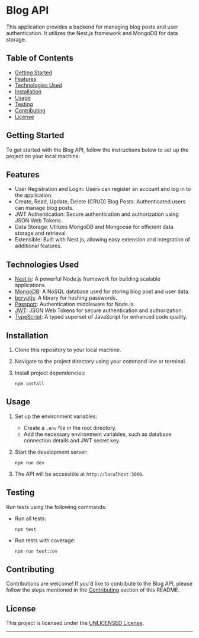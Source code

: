 # Blog API

This application provides a backend for managing blog posts and user authentication. It utilizes the Nest.js framework and MongoDB for data storage.

## Table of Contents

- [Getting Started](#getting-started)
- [Features](#features)
- [Technologies Used](#technologies-used)
- [Installation](#installation)
- [Usage](#usage)
- [Testing](#testing)
- [Contributing](#contributing)
- [License](#license)

## Getting Started

To get started with the Blog API, follow the instructions below to set up the project on your local machine.

## Features

- User Registration and Login: Users can register an account and log in to the application.
- Create, Read, Update, Delete (CRUD) Blog Posts: Authenticated users can manage blog posts.
- JWT Authentication: Secure authentication and authorization using JSON Web Tokens.
- Data Storage: Utilizes MongoDB and Mongoose for efficient data storage and retrieval.
- Extensible: Built with Nest.js, allowing easy extension and integration of additional features.

## Technologies Used

- [Nest.js](https://nestjs.com/): A powerful Node.js framework for building scalable applications.
- [MongoDB](https://www.mongodb.com/): A NoSQL database used for storing blog post and user data.
- [bcryptjs](https://www.npmjs.com/package/bcryptjs): A library for hashing passwords.
- [Passport](http://www.passportjs.org/): Authentication middleware for Node.js.
- [JWT](https://jwt.io/): JSON Web Tokens for secure authentication and authorization.
- [TypeScript](https://www.typescriptlang.org/): A typed superset of JavaScript for enhanced code quality.

## Installation

1. Clone this repository to your local machine.
2. Navigate to the project directory using your command line or terminal.
3. Install project dependencies:

   ```
   npm install
   ```

## Usage

1. Set up the environment variables:
    - Create a `.env` file in the root directory.
    - Add the necessary environment variables, such as database connection details and JWT secret key.

2. Start the development server:
   ```
   npm run dev
   ```

3. The API will be accessible at `http://localhost:3000`.

## Testing

Run tests using the following commands:

- Run all tests:
  ```
  npm test
  ```

- Run tests with coverage:
  ```
  npm run test:cov
  ```

## Contributing

Contributions are welcome! If you'd like to contribute to the Blog API, please follow the steps mentioned in the [Contributing](#contributing) section of this README.

## License

This project is licensed under the [UNLICENSED License](LICENSE).

---

